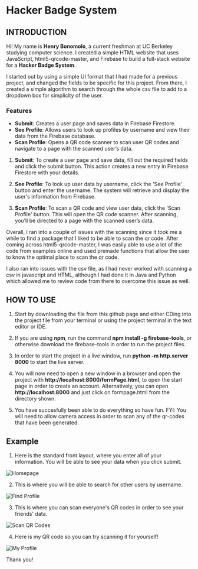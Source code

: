 # Hacker Badge System

## INTRODUCTION

Hi! My name is **Henry Bonomolo**, a current freshman at UC Berkeley studying computer science. I created a simple HTML website that uses JavaScript, html5-qrcode-master, and Firebase to build a full-stack website for a **Hacker Badge System**.

I started out by using a simple UI format that I had made for a previous project, and changed the fields to be specific for this project. From there, I created a simple algorithm to search through the whole csv file to add to a dropdown box for simplicity of the user.

### Features
- **Submit**: Creates a user page and saves data in Firebase Firestore.
- **See Profile**: Allows users to look up profiles by username and view their data from the Firebase database.
- **Scan Profile**: Opens a QR code scanner to scan user QR codes and navigate to a page with the scanned user’s data.

1. **Submit**: To create a user page and save data, fill out the required fields and click the submit button. This action creates a new entry in Firebase Firestore with your details.

2. **See Profile**: To look up user data by username, click the 'See Profile' button and enter the username. The system will retrieve and display the user's information from Firebase.

3. **Scan Profile**: To scan a QR code and view user data, click the 'Scan Profile' button. This will open the QR code scanner. After scanning, you’ll be directed to a page with the scanned user’s data.

Overall, I ran into a couple of issues with the scanning since it took me a while to find a package that I liked to be able to scan the qr code. After coming across html5-qrcode-master, I was easily able to use a lot of the code from examples online and used premade functions that allow the user to know the optimal place to scan the qr code.

I also ran into issues with the csv file, as I had never worked with scanning a csv in javascript and HTML, although I had done it in Java and Python which allowed me to review code from there to overcome this issue as well. 

## HOW TO USE

1. Start by downloading the file from this github page and either CDing into the project file from your terminal or using the project terminal in the text editor or IDE. 

2. If you are using **npm**, run the command **npm install -g firebase-tools**, or otherwise download the firebase-tools in order to run the project files.

3. In order to start the project in a live window, run **python -m http.server 8000** to start the live server.

4. You will now need to open a new window in a browser and open the project with **http://localhost:8000/formPage.html**, to open the start page in order to create an account. Alternatively, you can open **http://localhost:8000** and just click on formpage.html from the directory shown.

5. You have succesfully been able to do everything so have fun. FYI: You will need to allow camera access in order to scan any of the qr-codes that have been generated. 

## Example

1. Here is the standard front layout, where you enter all of your information. You will be able to see your data when you click submit.

![Homepage](https://github.com/hbono806/hackathons/blob/origin/homepage.png?raw=true)

2. This is where you will be able to search for other users by username.

![Find Profile](https://github.com/hbono806/hackathons/blob/origin/findprofile.png?raw=true)

3. This is where you can scan everyone's QR codes in order to see your friends' data.

![Scan QR Codes](https://github.com/hbono806/hackathons/blob/origin/scan.png?raw=true)

4. Here is my QR code so you can try scanning it for yourself!

![My Profile](https://github.com/hbono806/hackathons/blob/origin/MyProfile.png?raw=true)

Thank you!